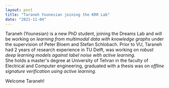 ```yaml
---
layout: post
title: "Taraneh Younesian joining the KRR Lab"
date: "2021-11-04"
---
```


Taraneh (Younesian) is a new PhD student, joining the Dreams Lab and will be working on _learning from multimodal data with knowledge graphs_ under the supervision of Peter Bloem and Stefan Schlobach. Prior to VU, Taraneh had 2 years of research experience in TU Delft, was working on _robust deep learning models against label noise with active learning._  
She holds a master's degree at University of Tehran in the faculty of Electrical and Computer engineering, graduated with a thesis was on _offline signature verification using active learning_.  
  
Welcome Taraneh!
